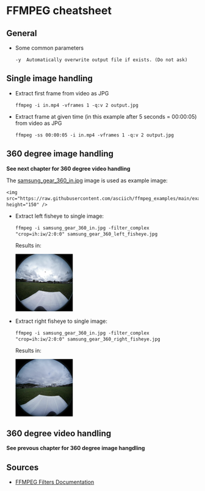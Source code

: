 # FFMPEG cheatsheet

## General

* Some common parameters

    ```
    -y  Automatically overwrite output file if exists. (Do not ask)
    ```

## Single image handling

* Extract first frame from video as JPG
    ```
    ffmpeg -i in.mp4 -vframes 1 -q:v 2 output.jpg
    ```

* Extract frame at given time (in this example after 5 seconds = 00:00:05) from video as JPG
    ```
    ffmpeg -ss 00:00:05 -i in.mp4 -vframes 1 -q:v 2 output.jpg
    ```

## 360 degree image handling
**See next chapter for 360 degree video handling**

The [samsung_gear_360_in.jpg](example_images/samsung_gear_360_in.jpg) image is used as example image:

    <img src="https://raw.githubusercontent.com/asciich/ffmpeg_examples/main/example_images/samsung_gear_360_in.jpg" height="150" />

* Extract left fisheye to single image:

    ```
    ffmpeg -i samsung_gear_360_in.jpg -filter_complex "crop=ih:iw/2:0:0" samsung_gear_360_left_fisheye.jpg
    ```
    Results in:

    <img src="https://raw.githubusercontent.com/asciich/ffmpeg_examples/main/example_images/samsung_gear_360_left_fisheye.jpg" height="150" />

* Extract right fisheye to single image:

    ```
    ffmpeg -i samsung_gear_360_in.jpg -filter_complex "crop=ih:iw/2:0:0" samsung_gear_360_right_fisheye.jpg
    ```
    Results in:

    <img src="https://raw.githubusercontent.com/asciich/ffmpeg_examples/main/example_images/samsung_gear_360_right_fisheye.jpg" height="150" />


## 360 degree video handling
**See prevous chapter for 360 degree image hangdling**

## Sources

* [FFMPEG Filters Documentation](https://ffmpeg.org/ffmpeg-filters.html)